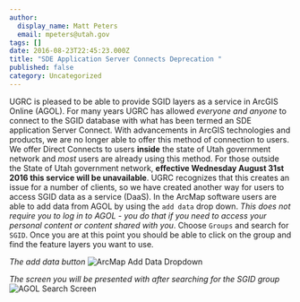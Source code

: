 ```yaml
---
author:
  display_name: Matt Peters
  email: mpeters@utah.gov
tags: []
date: 2016-08-23T22:45:23.000Z
title: "SDE Application Server Connects Deprecation "
published: false
category: Uncategorized
---
```


UGRC is pleased to be able to provide SGID layers as a service in ArcGIS Online (AGOL). For many years UGRC has allowed _everyone and anyone_ to connect to the SGID database with what has been termed an SDE application Server Connect. With advancements in ArcGIS technologies and products, we are no longer able to offer this method of connection to users. We offer Direct Connects to users **inside** the state of Utah government network and _most_ users are already using this method. For those outside the State of Utah government network, **effective Wednesday August 31st 2016 this service will be unavailable**. UGRC recognizes that this creates an issue for a number of clients, so we have created another way for users to access SGID data as a service (DaaS). In the ArcMap software users are able to add data from AGOL by using the `add data` drop down. _This does not require you to log in to AGOL - you do that if you need to access your personal content or content shared with you_. Choose `Groups` and search for `SGID`. Once you are at this point you should be able to click on the group and find the feature layers you want to use.

_The add data button_
![ArcMap Add Data Dropdown](/images/404.png)

_The screen you will be presented with after searching for the SGID group_
![AGOL Search Screen](/images/404.png)
